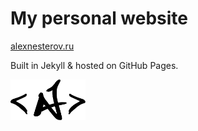 # My personal website

[alexnesterov.ru](http://alexnesterov.ru/)

Built in Jekyll & hosted on GitHub Pages.

<a href="http://alexnesterov.ru">
  <img src="assets/images/logo.png" alt="AN" width="120">
</a>
